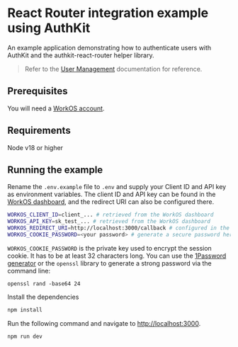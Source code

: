 # React Router integration example using AuthKit

An example application demonstrating how to authenticate users with AuthKit and the authkit-react-router helper library.

> Refer to the [User Management](https://workos.com/docs/user-management) documentation for reference.

## Prerequisites

You will need a [WorkOS account](https://dashboard.workos.com/signup).

## Requirements

Node v18 or higher

## Running the example

Rename the `.env.example` file to `.env` and supply your Client ID and API key as environment variables. The client ID and API key can be found in the [WorkOS dashboard](https://dashboard.workos.com/), and the redirect URI can also be configured there.

```sh
WORKOS_CLIENT_ID=client_... # retrieved from the WorkOS dashboard
WORKOS_API_KEY=sk_test_... # retrieved from the WorkOS dashboard
WORKOS_REDIRECT_URI=http://localhost:3000/callback # configured in the WorkOS dashboard
WORKOS_COOKIE_PASSWORD=<your password> # generate a secure password here
```

`WORKOS_COOKIE_PASSWORD` is the private key used to encrypt the session cookie. It has to be at least 32 characters long. You can use the [1Password generator](https://1password.com/password-generator/) or the `openssl` library to generate a strong password via the command line:

```
openssl rand -base64 24
```

Install the dependencies

```bash
npm install
```

Run the following command and navigate to [http://localhost:3000](http://localhost:3000).

```bash
npm run dev
```
